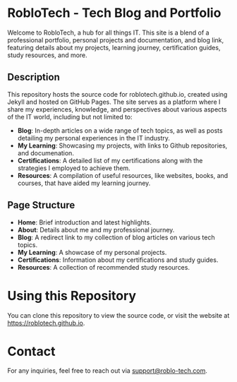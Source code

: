 # RobloTech - Tech Blog and Portfolio

Welcome to RobloTech, a hub for all things IT. This site is a blend of a professional portfolio, personal projects and documentation, and blog link, featuring details about my projects, learning journey, certification guides, study resources, and more.

## Description

This repository hosts the source code for roblotech.github.io, created using Jekyll and hosted on GitHub Pages. The site serves as a platform where I share my experiences, knowledge, and perspectives about various aspects of the IT world, including but not limited to:

- **Blog**: In-depth articles on a wide range of tech topics, as well as posts detailing my personal experiences in the IT industry.
- **My Learning**: Showcasing my projects, with links to Github repositories, and documenation.
- **Certifications**: A detailed list of my certifications along with the strategies I employed to achieve them.
- **Resources**: A compilation of useful resources, like websites, books, and courses, that have aided my learning journey.

## Page Structure

- **Home**: Brief introduction and latest highlights.
- **About**: Details about me and my professional journey.
- **Blog**: A redirect link to my collection of blog articles on various tech topics.
- **My Learning**: A showcase of my personal projects.
- **Certifications**: Information about my certifications and study guides.
- **Resources**: A collection of recommended study resources.

# Using this Repository
You can clone this repository to view the source code, or visit the website at https://roblotech.github.io.


# Contact
For any inquiries, feel free to reach out via support@roblo-tech.com.